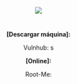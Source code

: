 <center>
<p align="center">
  <a href="https://github.com/DenverCoder1/readme-typing-svg"><img src="https://readme-typing-svg.herokuapp.com?size=50&color=F70000&width=500&height=70&lines=Mr.Robot_1"></a>
</p>
<center>
  
<h1 align="center"></h1>

**[Descargar máquina]:**

Vulnhub: s

**[Online]:**

Root-Me: 

<h1 align="center"></h1>

</br>
